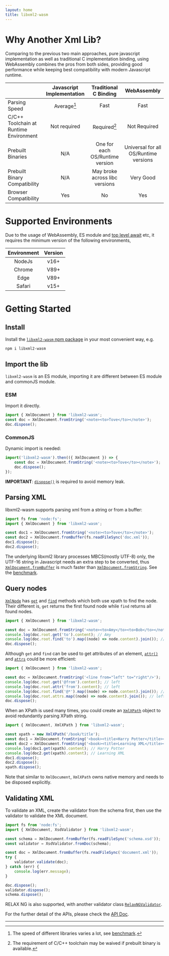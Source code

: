 ```yaml
---
layout: home
title: libxml2-wasm
---
```


# Why Another Xml Lib?

Comparing to the previous two main approaches,
pure javascript implementation as well as traditional C implementation binding,
using WebAssembly combines the pros from both sides,
providing good performance while keeping best compatibility with modern Javascript runtime.

| | Javascript Implementation | Traditional C Binding | WebAssembly |
|-|:---:|:---:|:---:|
| Parsing Speed | Average[^1] | Fast | Fast |
| C/C++ Toolchain at Runtime Environment | Not required | Required[^2] | Not Required |
| Prebuilt Binaries | N/A | One for each OS/Runtime version | Universal for all OS/Runtime versions |
| Prebuilt Binary Compatibility | N/A | May broke across libc versions | Very Good |
| Browser Compatibility | Yes | No | Yes |

# Supported Environments

Due to the usage of WebAssembly, ES module and [top level await](https://caniuse.com/?search=top%20level%20await) etc,
it requires the minimum version of the following environments,

|Environment|Version|
|:---:|:---:|
|NodeJs|v16+|
|Chrome|V89+|
|Edge|V89+|
|Safari|v15+|

# Getting Started

## Install

Install the [`libxml2-wasm` npm package](https://www.npmjs.com/package/libxml2-wasm) in your most convenient way, e.g.

```shell
npm i libxml2-wasm
```

## Import the lib

`libxml2-wasm` is an ES module, importing it are different between ES module and commonJS module.

### ESM

Import it directly.

```js
import { XmlDocument } from 'libxml2-wasm';
const doc = XmlDocument.fromString('<note><to>Tove</to></note>');
doc.dispose();
```

### CommonJS

Dynamic import is needed:

```js
import('libxml2-wasm').then(({ XmlDocument }) => {
    const doc = XmlDocument.fromString('<note><to>Tove</to></note>');
    doc.dispose();
});
```

**IMPORTANT**: [`dispose()`](api/classes/XmlDisposable.html#dispose) is required to avoid memory leak.


## Parsing XML

libxml2-wasm supports parsing xml from a string or from a buffer:

```js
import fs from 'node:fs';
import { XmlDocument } from 'libxml2-wasm';

const doc1 = XmlDocument.fromString('<note><to>Tove</to></note>');
const doc2 = XmlDocument.fromBuffer(fs.readFileSync('doc.xml'));
doc1.dispose();
doc2.dispose();
```

The underlying libxml2 library processes MBCS(mostly UTF-8) only,
the UTF-16 string in Javascript needs an extra step to be converted,
thus [`XmlDocument.fromBuffer`](api/classes/XmlDocument.html#fromBuffer) is much faster than [`XmlDocument.fromString`](api/classes/XmlDocument.html#fromString).
See the [benchmark](performance.md).

## Query nodes

[`XmlNode`](api/classes/XmlNode.html) has [`get`](api/classes/XmlNode.html#get) and [`find`](api/classes/XmlNode.html#find) methods which both use xpath to find the node.
Their different is, `get` returns the first found node while `find` returns all found nodes.

```js
import { XmlDocument } from 'libxml2-wasm';

const doc = XmlDocument.fromString('<note><to>Amy</to><to>Bob</to></note>');
console.log(doc.root.get('to').content); // Amy
console.log(doc.root.find('to').map((node) => node.content).join()); // Amy,Bob
doc.dispose();
```

Although `get` and `find` can be used to get attributes of an element,
[`attr()`](api/classes/XmlElement.html#attr) and [`attrs`](api/classes/XmlElement.html#attrs) could be more efficient:

```js
import { XmlDocument } from 'libxml2-wasm';

const doc = XmlDocument.fromString('<line from="left" to="right"/>');
console.log(doc.root.get('@from').content); // left
console.log(doc.root.attr('from').content); // left
console.log(doc.root.find('@*').map((node) => node.content).join()); // left,right
console.log(doc.root.attrs.map((node) => node.content).join()); // left,right
doc.dispose();
```

When an XPath is used many times,
you could create an [`XmlXPath`](api/classes/XmlXPath.html) object to avoid redundantly parsing XPath string.

```js
import { XmlDocument, XmlXPath } from 'libxml2-wasm';

const xpath = new XmlXPath('/book/title');
const doc1 = XmlDocument.fromString('<book><title>Harry Potter</title></book>');
const doc2 = XmlDocument.fromString('<book><title>Learning XML</title></book>');
console.log(doc1.get(xpath).content); // Harry Potter
console.log(doc2.get(xpath).content); // Learning XML
doc1.dispose();
doc2.dispose();
xpath.dispose();
```

Note that similar to `XmlDocument`, `XmlXPath` owns native memory and needs to be disposed explicitly.

## Validating XML

To validate an XML, create the validator from the schema first,
then use the validator to validate the XML document.

```js
import fs from 'node:fs';
import { XmlDocument, XsdValidator } from 'libxml2-wasm';

const schema = XmlDocument.fromBuffer(fs.readFileSync('schema.xsd'));
const validator = XsdValidator.fromDoc(schema);

const doc = XmlDocument.fromBuffer(fs.readFileSync('document.xml'));
try {
    validator.validate(doc);
} catch (err) {
    console.log(err.message);
}

doc.dispose();
validator.dispose();
schema.dispose();
```

RELAX NG is also supported, with another validator class [`RelaxNGValidator`](api/classes/RelaxNGValidator.html).

For the further detail of the APIs, please check the [API Doc](https://jameslan.github.io/libxml2-wasm/api/).

---

[^1]: The speed of different libraries varies a lot, see [benchmark](performance.md).
[^2]: The requirement of C/C++ toolchain may be waived if prebuilt binary is available.
